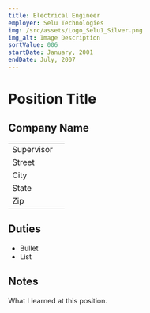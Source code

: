 ```yaml
---
title: Electrical Engineer
employer: Selu Technologies
img: /src/assets/Logo_Selu1_Silver.png
img_alt: Image Description
sortValue: 006
startDate: January, 2001
endDate: July, 2007 
---
```

# Position Title
## Company Name
|            |  |
| --         |--|
| Supervisor |  |  
| Street     |  |  
| City       |  |
| State      |  | 
| Zip        |  |

## Duties
* Bullet
* List

## Notes
What I learned at this position.
